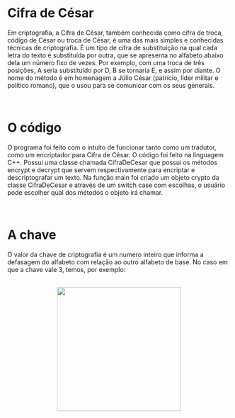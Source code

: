 # Cifra de César

Em criptografia, a Cifra de César, também conhecida como cifra de troca, código de César ou troca de César, é uma das mais simples e conhecidas técnicas de criptografia.
É um tipo de cifra de substituição na qual cada letra do texto é substituída por outra, que se apresenta no alfabeto abaixo dela um número fixo de vezes.
Por exemplo, com uma troca de três posições, A seria substituído por D, B se tornaria E, e assim por diante. O nome do método é em homenagem a Júlio César (patrício, líder 
militar e político romano), que o usou para se comunicar com os seus generais.

<br>

# O código

O programa foi feito com o intuito de funcionar tanto como um tradutor, como um encriptador para Cifra de César.
O código foi feito na linguagem C++. Possui uma classe chamada CifraDeCesar que possui os métodos encrypt e decrypt que servem 
respectivamente para encriptar e descriptografar um texto. Na função main foi criado um objeto crypto da classe CifraDeCesar e 
através de um switch case com escolhas, o usuário pode escolher qual dos métodos o objeto irá chamar.

<br>

# A chave

O valor da chave de criptografia é um numero inteiro que informa a defasagem do alfabeto com relação ao outro alfabeto de base.
No caso em que a chave vale 3, temos, por exemplo:

<br>

<div align="center"> 
  <img height="280em" src="https://upload.wikimedia.org/wikipedia/commons/2/2b/Caesar3.svg"/>
</div>
